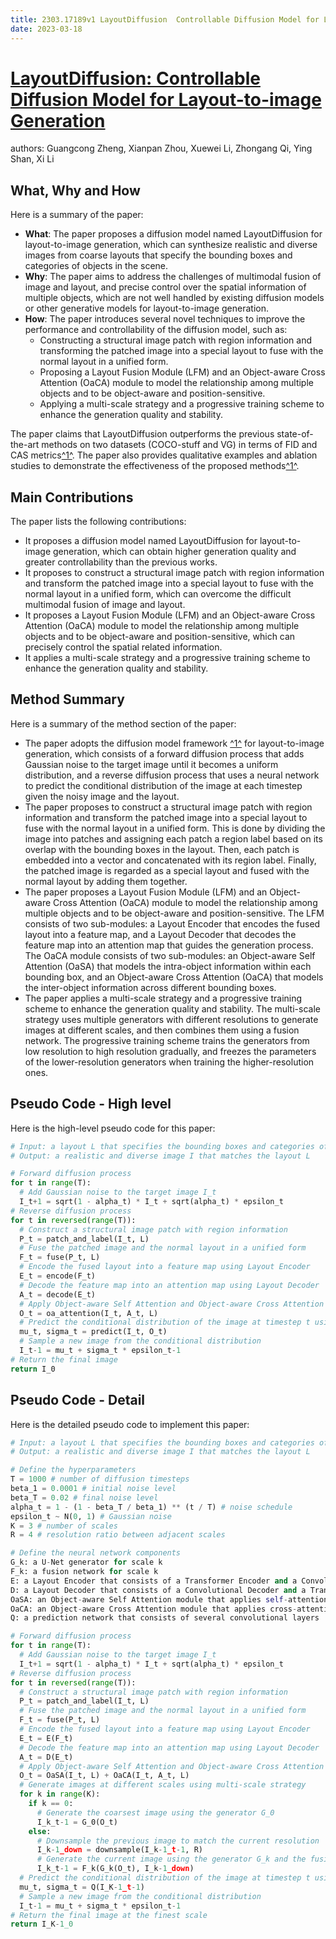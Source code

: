 ```yaml
---
title: 2303.17189v1 LayoutDiffusion  Controllable Diffusion Model for Layout-to-image Generation
date: 2023-03-18
---
```


# [LayoutDiffusion: Controllable Diffusion Model for Layout-to-image Generation](http://arxiv.org/abs/2303.17189v1)

authors: Guangcong Zheng, Xianpan Zhou, Xuewei Li, Zhongang Qi, Ying Shan, Xi Li


## What, Why and How

[1]: https://arxiv.org/abs/2303.17189v1 "[2303.17189v1] LayoutDiffusion: Controllable Diffusion Model for Layout ..."
[2]: https://arxiv.org/pdf/2303.17189v1.pdf "Polytechnic Institute, Zhejiang University arXiv:2303.17189v1 [cs.CV ..."
[3]: http://export.arxiv.org/abs/2303.17189v1 "[2303.17189v1] LayoutDiffusion: Controllable Diffusion Model for Layout ..."

Here is a summary of the paper:

- **What**: The paper proposes a diffusion model named LayoutDiffusion for layout-to-image generation, which can synthesize realistic and diverse images from coarse layouts that specify the bounding boxes and categories of objects in the scene.
- **Why**: The paper aims to address the challenges of multimodal fusion of image and layout, and precise control over the spatial information of multiple objects, which are not well handled by existing diffusion models or other generative models for layout-to-image generation.
- **How**: The paper introduces several novel techniques to improve the performance and controllability of the diffusion model, such as:
    - Constructing a structural image patch with region information and transforming the patched image into a special layout to fuse with the normal layout in a unified form.
    - Proposing a Layout Fusion Module (LFM) and an Object-aware Cross Attention (OaCA) module to model the relationship among multiple objects and to be object-aware and position-sensitive.
    - Applying a multi-scale strategy and a progressive training scheme to enhance the generation quality and stability.

The paper claims that LayoutDiffusion outperforms the previous state-of-the-art methods on two datasets (COCO-stuff and VG) in terms of FID and CAS metrics[^1^][1]. The paper also provides qualitative examples and ablation studies to demonstrate the effectiveness of the proposed methods[^1^][1].

## Main Contributions

The paper lists the following contributions:

- It proposes a diffusion model named LayoutDiffusion for layout-to-image generation, which can obtain higher generation quality and greater controllability than the previous works.
- It proposes to construct a structural image patch with region information and transform the patched image into a special layout to fuse with the normal layout in a unified form, which can overcome the difficult multimodal fusion of image and layout.
- It proposes a Layout Fusion Module (LFM) and an Object-aware Cross Attention (OaCA) module to model the relationship among multiple objects and to be object-aware and position-sensitive, which can precisely control the spatial related information.
- It applies a multi-scale strategy and a progressive training scheme to enhance the generation quality and stability.

## Method Summary

[1]: https://arxiv.org/pdf/2303.17189v1.pdf "Polytechnic Institute, Zhejiang University arXiv:2303.17189v1 [cs.CV ..."
[2]: https://arxiv.org/abs/2303.17189v1 "[2303.17189v1] LayoutDiffusion: Controllable Diffusion Model for Layout ..."
[3]: http://export.arxiv.org/abs/2303.17189v1 "[2303.17189v1] LayoutDiffusion: Controllable Diffusion Model for Layout ..."

Here is a summary of the method section of the paper:

- The paper adopts the diffusion model framework [^1^][2] for layout-to-image generation, which consists of a forward diffusion process that adds Gaussian noise to the target image until it becomes a uniform distribution, and a reverse diffusion process that uses a neural network to predict the conditional distribution of the image at each timestep given the noisy image and the layout.
- The paper proposes to construct a structural image patch with region information and transform the patched image into a special layout to fuse with the normal layout in a unified form. This is done by dividing the image into patches and assigning each patch a region label based on its overlap with the bounding boxes in the layout. Then, each patch is embedded into a vector and concatenated with its region label. Finally, the patched image is regarded as a special layout and fused with the normal layout by adding them together.
- The paper proposes a Layout Fusion Module (LFM) and an Object-aware Cross Attention (OaCA) module to model the relationship among multiple objects and to be object-aware and position-sensitive. The LFM consists of two sub-modules: a Layout Encoder that encodes the fused layout into a feature map, and a Layout Decoder that decodes the feature map into an attention map that guides the generation process. The OaCA module consists of two sub-modules: an Object-aware Self Attention (OaSA) that models the intra-object information within each bounding box, and an Object-aware Cross Attention (OaCA) that models the inter-object information across different bounding boxes.
- The paper applies a multi-scale strategy and a progressive training scheme to enhance the generation quality and stability. The multi-scale strategy uses multiple generators with different resolutions to generate images at different scales, and then combines them using a fusion network. The progressive training scheme trains the generators from low resolution to high resolution gradually, and freezes the parameters of the lower-resolution generators when training the higher-resolution ones.

## Pseudo Code - High level

Here is the high-level pseudo code for this paper:

```python
# Input: a layout L that specifies the bounding boxes and categories of objects in the scene
# Output: a realistic and diverse image I that matches the layout L

# Forward diffusion process
for t in range(T):
  # Add Gaussian noise to the target image I_t
  I_t+1 = sqrt(1 - alpha_t) * I_t + sqrt(alpha_t) * epsilon_t
# Reverse diffusion process
for t in reversed(range(T)):
  # Construct a structural image patch with region information
  P_t = patch_and_label(I_t, L)
  # Fuse the patched image and the normal layout in a unified form
  F_t = fuse(P_t, L)
  # Encode the fused layout into a feature map using Layout Encoder
  E_t = encode(F_t)
  # Decode the feature map into an attention map using Layout Decoder
  A_t = decode(E_t)
  # Apply Object-aware Self Attention and Object-aware Cross Attention to the noisy image and the attention map
  O_t = oa_attention(I_t, A_t, L)
  # Predict the conditional distribution of the image at timestep t using a neural network
  mu_t, sigma_t = predict(I_t, O_t)
  # Sample a new image from the conditional distribution
  I_t-1 = mu_t + sigma_t * epsilon_t-1
# Return the final image
return I_0
```

## Pseudo Code - Detail

Here is the detailed pseudo code to implement this paper:

```python
# Input: a layout L that specifies the bounding boxes and categories of objects in the scene
# Output: a realistic and diverse image I that matches the layout L

# Define the hyperparameters
T = 1000 # number of diffusion timesteps
beta_1 = 0.0001 # initial noise level
beta_T = 0.02 # final noise level
alpha_t = 1 - (1 - beta_T / beta_1) ** (t / T) # noise schedule
epsilon_t ~ N(0, 1) # Gaussian noise
K = 3 # number of scales
R = 4 # resolution ratio between adjacent scales

# Define the neural network components
G_k: a U-Net generator for scale k
F_k: a fusion network for scale k
E: a Layout Encoder that consists of a Transformer Encoder and a Convolutional Encoder
D: a Layout Decoder that consists of a Convolutional Decoder and a Transformer Decoder
OaSA: an Object-aware Self Attention module that applies self-attention within each bounding box
OaCA: an Object-aware Cross Attention module that applies cross-attention across different bounding boxes
Q: a prediction network that consists of several convolutional layers

# Forward diffusion process
for t in range(T):
  # Add Gaussian noise to the target image I_t
  I_t+1 = sqrt(1 - alpha_t) * I_t + sqrt(alpha_t) * epsilon_t
# Reverse diffusion process
for t in reversed(range(T)):
  # Construct a structural image patch with region information
  P_t = patch_and_label(I_t, L)
  # Fuse the patched image and the normal layout in a unified form
  F_t = fuse(P_t, L)
  # Encode the fused layout into a feature map using Layout Encoder
  E_t = E(F_t)
  # Decode the feature map into an attention map using Layout Decoder
  A_t = D(E_t)
  # Apply Object-aware Self Attention and Object-aware Cross Attention to the noisy image and the attention map
  O_t = OaSA(I_t, L) + OaCA(I_t, A_t, L)
  # Generate images at different scales using multi-scale strategy
  for k in range(K):
    if k == 0:
      # Generate the coarsest image using the generator G_0
      I_k_t-1 = G_0(O_t)
    else:
      # Downsample the previous image to match the current resolution
      I_k-1_down = downsample(I_k-1_t-1, R)
      # Generate the current image using the generator G_k and the fusion network F_k
      I_k_t-1 = F_k(G_k(O_t), I_k-1_down)
  # Predict the conditional distribution of the image at timestep t using a prediction network Q
  mu_t, sigma_t = Q(I_K-1_t-1)
  # Sample a new image from the conditional distribution
  I_t-1 = mu_t + sigma_t * epsilon_t-1
# Return the final image at the finest scale
return I_K-1_0
```